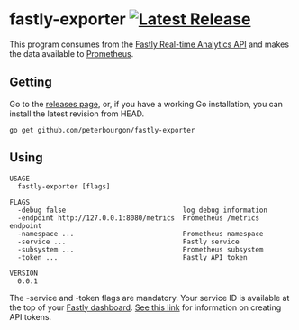 # fastly-exporter [![Latest Release](https://img.shields.io/github/release/peterbourgon/fastly-exporter.svg?style=flat-square)](https://github.com/peterbourgon/fastly-exporter/releases/latest)

This program consumes from the [Fastly Real-time Analytics API][rt] and makes
the data available to [Prometheus][prom].

[rt]: https://docs.fastly.com/api/analytics
[prom]: https://prometheus.io

## Getting

Go to the [releases page](/releases), or, if you have a working Go installation,
you can install the latest revision from HEAD.

```
go get github.com/peterbourgon/fastly-exporter
```

## Using

```
USAGE
  fastly-exporter [flags]

FLAGS
  -debug false                             log debug information
  -endpoint http://127.0.0.1:8080/metrics  Prometheus /metrics endpoint
  -namespace ...                           Prometheus namespace
  -service ...                             Fastly service
  -subsystem ...                           Prometheus subsystem
  -token ...                               Fastly API token

VERSION
  0.0.1
```

The -service and -token flags are mandatory. Your service ID is available at the
top of your [Fastly dashboard][db]. [See this link][token] for information on
creating API tokens.

[db]: https://manage.fastly.com/services/all
[token]: https://docs.fastly.com/guides/account-management-and-security/using-api-tokens#creating-api-tokens
